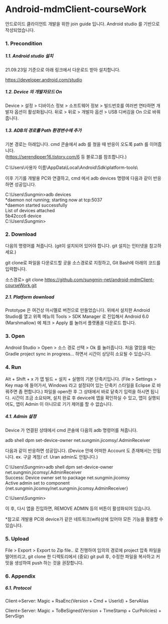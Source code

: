 # Android-mdmClient-courseWork

안드로이드 클라이언트 개발을 위한 join guide 입니다. Android studio 를 기반으로 작성되었습니다.

### 1. Precondition

##### 1.1. Android studio 설치

21.09.23일 기준으로 아래 링크에서 다운로드 받아 설치합니다.

https://developer.android.com/studio

##### 1.2. Device 의 개발자모드 On

Device > 설정 > 디바이스 정보 > 소프트웨어 정보 > 빌드번호를 여러번 연타하면 개발자 옵션이 활성화됩니다. 뒤로 > 뒤로 > 개발자 옵션 > USB 디버깅을 On 으로 바꿔줍니다.

##### 1.3. ADB의 경로를 Path 환경변수에 추가

기본 경로는 아래입니다. cmd 콘솔에서 adb 를 쳤을 때 반응이 오도록 path 를 이어줍니다. <br>
(https://serendipper16.tistory.com/6 등 블로그를 참조합니다.)

C:\Users\사용자 이름\AppData\Local\Android\Sdk\platform-tools\

이후 기기를 개발용 PC와 연결하고, cmd 에서 adb devices 명령에 다음과 같이 반응하면 성공입니다.

C:\Users\Sungmin>adb devices <br>
*daemon not running; starting now at tcp:5037 <br>
*daemon started successfully <br>
List of devices attached <br>
5b42ccc6   device <br>
C:\Users\Sungmin>

### 2. Download

다음의 명령어를 쳐줍니다. (git이 설치되어 있어야 합니다. git 설치는 인터넷을 참고하세요.)

git clone로 파일을 다운로드할 곳을 소스경로로 지정하고, Git Bash에 아래의 코드를 입력합니다.

소스경로> git clone https://github.com/sungmin-net/android-mdmClient-courseWork.git

##### 2.1. Platform download

Prototype 은 여건상 마시멜로 버전으로 만들었습니다. 위에서 설치한 Android Studio를 열고 위쪽 메뉴의 Tools > SDK Manager 로 진입해서 Android 6.0 (Marshmallow) 에 체크 > Apply 를 눌러서 플랫폼을 다운로드 합니다.

### 3. Open

Android Studio > Open > 소스 경로 선택 > Ok 를 눌러줍니다. 처음 열었을 때는 Gradle project sync in progress... 하면서 시간이 상당히 소요될 수 있습니다.

### 4. Run

Alt + Shift + x 가 앱 빌드 + 설치 + 실행의 기본 단축키입니다. (File > Settings > Key map 에 들어가서, Windows 라고 설정되어 있는 단축키 스타일을 Eclipse 로 바꿔주면 좀 편합니다.) 파일을 open한 후 그 상태에서 바로 닽축기 입력을 하시면 됩니다. 시간이 조금 소요되며, 설치 완료 후 device에 앱을 확인하실 수 있고, 앱이 실행되어도, 앱이 Admin 이 아니므로 기기 제어를 할 수 없습니다.

##### 4.1. Admin 설정

Device 가 연결된 상태에서 cmd 콘솔에 다음의 adb 명령어를 쳐줍니다.

adb shell dpm set-device-owner net.sungmin.jicomsy/.AdminReceiver

다음과 같이 반응하면 성공입니다. (Device 안에 어떠한 Account 도 존재해서는 안됩니다. ex. 구글 계정/ cf. Uran admin도 안됩니다.)

C:\Users\Sungmin>adb shell dpm set-device-owner net.sungmin.jicomsy/.AdminReceiver <br>
Success: Device owner set to package net.sungmin.jicomsy <br>
Active admin set to component {net.sungmin.jicomsy/net.sungmin.jicomsy.AdminReceiver} <br>

C:\Users\Sungmin>

이 후, 다시 앱을 진입하면, REMOVE ADMIN 등의 버튼이 활성화되어 있습니다.

*참고로 개발용 PC와 device가 같은 네트워크(wifi)상에 있어야 모든 기능을 활용할 수 있습니다.

### 5. Upload

File > Export > Export to Zip file.. 로 진행하여 임의의 경로에 project 압축 파일을 떨어뜨리고, git clone 한 디렉토리에서 (중요) git pull 후, 수정한 파일을 복사하고 커밋을 생성하여 push 하는 것을 권장합니다.

### 6. Appendix

##### 6.1. Protocol

Client→Server: Magic + RsaEnc(Version + Cmd + UserId) + ServAlias

Client←Server: Magic + ToBeSigned(Version + TimeStamp + CurPolicies) + ServSign
